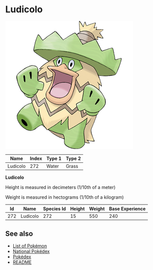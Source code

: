 # Ludicolo


![Ludicolo](images/272.png)

| **Name** | **Index** | **Type 1** | **Type 2** |
|----|----|----|----|
| Ludicolo | 272 | Water | Grass  |

**Ludicolo** 


Height is measured in decimeters (1/10th of a meter)

Weight is measured in hectograms (1/10th of a kilogram)

| **Id** | **Name** | **Species Id** | **Height** | **Weight** | **Base Experience** |
|--------|----------|----------------|------------|------------|---------------------|
| 272 | Ludicolo | 272 | 15 | 550 | 240 |


## See also

- [List of Pokémon](../pokemon.md)
- [National Pokédex](../national_pokedex.md)
- [Pokédex](../pokedex.md)
- [README](../README.md)
